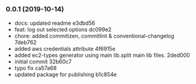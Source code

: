 ## <small>0.0.1 (2019-10-14)</small>

* docs: updated readme e3dbd56
* feat: log out selected options dc099e2
* chore: added commitizen, commitlint & conventional-changelog 7deb762
* added aws credentials attribute 4f6915e
* added ec2-types generator using main lib.split main lib files. 2ded000
* initial commit 32b60c7
* typo fix ca57a68
* updated package for publishing b1c854e



